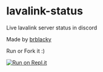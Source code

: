 # lavalink-status
Live lavalink server status in discord 

Made by [brblacky](brblacky/lavalink-status)

Run or Fork it :)

[![Run on Repl.it](https://repl.it/badge/github/brblacky/lavamusic)](https://replit.com/@ASITRO-Development/lavalink-status)
